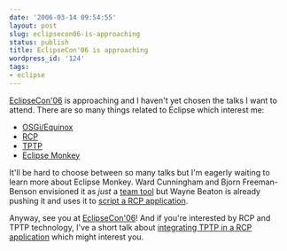 ```yaml
---
date: '2006-03-14 09:54:55'
layout: post
slug: eclipsecon06-is-approaching
status: publish
title: EclipseCon'06 is approaching
wordpress_id: '124'
tags:
- eclipse
---
```


[EclipseCon'06](http://www.eclipsecon.org/2006/Home.do) is approaching and I haven't yet chosen the talks I want to attend.
There are so many things related to Eclipse which interest me:

* [OSGi/Equinox](http://www.eclipse.org/equinox/)
* [RCP](http://www.eclipse.org/community/rcp.php "Rich Client Platform")
* [TPTP](http://www.eclipse.org/tptp/ "Test and Performance Tools Platform")
* [Eclipse Monkey](http://www.eclipse.org/dash/)

It'll be hard to choose between so many talks but I'm eagerly waiting to learn more about Eclipse Monkey.
Ward Cunningham and Bjorn Freeman-Benson envisioned it as *just* a [team tool](http://eclipse-projects.blogspot.com/2006/03/monkey-on-loose.html) but Wayne Beaton is already
pushing it and uses it to [script a RCP application](http://wbeaton.blogspot.com/2006/03/scripted-eclipse-rcp.html).

Anyway, see you at [EclipseCon'06](http://www.eclipsecon.org/2006/Home.do)!
And if you're interested by RCP and TPTP technology, I've a short talk about [integrating TPTP in a RCP application](http://www.eclipsecon.org/2006/Sub.do?id=198) which might interest you.
